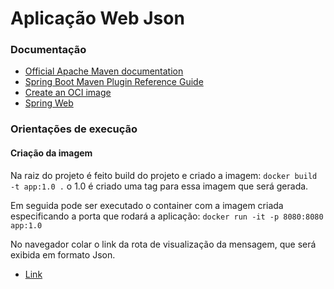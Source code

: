 # Aplicação Web Json

### Documentação

* [Official Apache Maven documentation](https://maven.apache.org/guides/index.html)
* [Spring Boot Maven Plugin Reference Guide](https://docs.spring.io/spring-boot/docs/3.1.4/maven-plugin/reference/html/)
* [Create an OCI image](https://docs.spring.io/spring-boot/docs/3.1.4/maven-plugin/reference/html/#build-image)
* [Spring Web](https://docs.spring.io/spring-boot/docs/3.1.4/reference/htmlsingle/index.html#web)

### Orientações de execução
#### Criação da imagem

Na raiz do projeto é feito build do projeto e criado a imagem:
`docker build -t app:1.0 .` o 1.0 é  criado uma tag para essa imagem que será gerada.


Em seguida pode ser executado o container com a imagem criada especificando a porta que rodará a aplicação: `docker run -it -p 8080:8080 app:1.0 `

No navegador colar o link da rota de visualização da mensagem, que será exibida em formato Json.

* [Link](http://localhost:8080/menssage)
